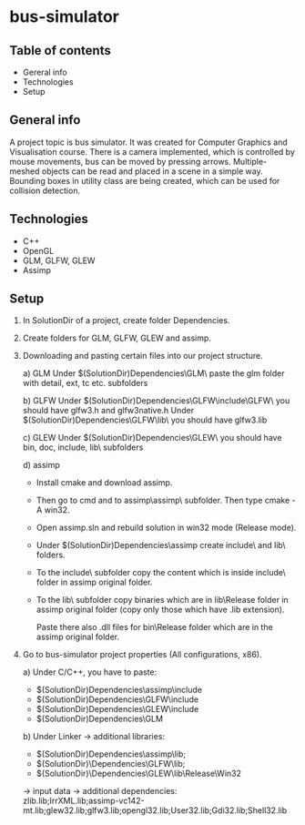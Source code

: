 # bus-simulator

## Table of contents
* Gereral info
* Technologies
* Setup
## General info
A project topic is bus simulator. It was created for Computer Graphics and Visualisation course. There is a camera implemented, which is controlled by mouse movements, bus can be moved by pressing arrows. Multiple-meshed objects can be read and placed in a scene in a simple way. Bounding boxes in utility class are being created, which can be used for collision detection.

## Technologies
- C++
- OpenGL
- GLM, GLFW, GLEW
- Assimp

## Setup
1. In SolutionDir of a project, create folder Dependencies.
2. Create folders for GLM, GLFW, GLEW and assimp.
3. Downloading and pasting certain files into our project structure.

      a) GLM
Under $(SolutionDir)Dependencies\GLM\ paste the glm folder with detail, ext, tc etc. subfolders

    b) GLFW
Under $(SolutionDir)Dependencies\GLFW\include\GLFW\ you should have glfw3.h and glfw3native.h
Under $(SolutionDir)Dependencies\GLFW\lib\ you should have glfw3.lib

    c) GLEW
Under $(SolutionDir)Dependencies\GLEW\ you should have bin\, doc\, include\, lib\ subfolders

    d) assimp  
    - Install cmake and download assimp.  
    - Then go to cmd and to assimp\assimp\ subfolder. Then type cmake -A win32.
    - Open assimp.sln and rebuild solution in win32 mode (Release mode).
    - Under $(SolutionDir)Dependencies\assimp create include\ and lib\ folders.
    - To the include\ subfolder copy the content which is inside include\ folder in assimp original folder.
    - To the lib\ subfolder copy binaries which are in lib\Release folder in assimp original folder (copy only those which have .lib extension).
    
      Paste there also .dll files for bin\Release folder which are in the assimp original folder.

4. Go to bus-simulator project properties (All configurations, x86). 
    
    a) Under C/C++, you have to paste: 
      - $(SolutionDir)Dependencies\assimp\include
      - $(SolutionDir)Dependencies\GLFW\include
      - $(SolutionDir)Dependencies\GLEW\include
      - $(SolutionDir)Dependencies\GLM

    b) Under Linker -> additional libraries:
      - $(SolutionDir)Dependencies\assimp\lib;
      - $(SolutionDir)\Dependencies\GLFW\lib;
      - $(SolutionDir)\Dependencies\GLEW\lib\Release\Win32

      -> input data -> additional dependencies:  
      zlib.lib;IrrXML.lib;assimp-vc142-mt.lib;glew32.lib;glfw3.lib;opengl32.lib;User32.lib;Gdi32.lib;Shell32.lib

